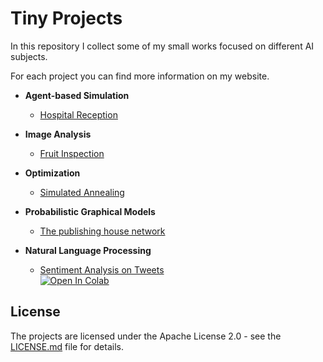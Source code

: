# Tiny Projects

In this repository I collect some of my small works focused on different AI subjects.

For each project you can find more information on my website.

* **Agent-based Simulation**
  * [Hospital Reception](https://eleonoramisino.altervista.org/hospital-reception/)

* **Image Analysis**
  * [Fruit Inspection](https://eleonoramisino.altervista.org/fruit-inspection/)

* **Optimization**
  * [Simulated Annealing](https://eleonoramisino.altervista.org/simulated-annealing/)
  
* **Probabilistic Graphical Models**
  * [The publishing house network](https://eleonoramisino.altervista.org/the-publishing-house-network/)

* **Natural Language Processing**
  * [Sentiment Analysis on Tweets](https://eleonoramisino.altervista.org/sentiment-analysis-on-tweets/)  
   [![Open In Colab](https://colab.research.google.com/assets/colab-badge.svg)](https://colab.research.google.com/drive/1rMkiqWoQvKZJAD4D2TqZTLexob6csivd?usp=sharing)
 


## License
The projects are licensed under the Apache License 2.0 - see the [LICENSE.md](https://github.com/EleMisi/TinyProjects/blob/master/LICENSE) file for details.

